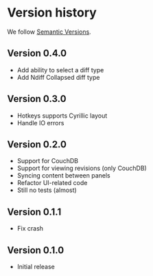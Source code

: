# Version history

We follow [Semantic Versions](https://semver.org/).

## Version 0.4.0

- Add ability to select a diff type
- Add Ndiff Collapsed diff type

## Version 0.3.0

- Hotkeys supports Cyrillic layout
- Handle IO errors

## Version 0.2.0

- Support for CouchDB
- Support for viewing revisions (only CouchDB)
- Syncing content between panels
- Refactor UI-related code
- Still no tests (almost)

## Version 0.1.1

- Fix crash

## Version 0.1.0

- Initial release
